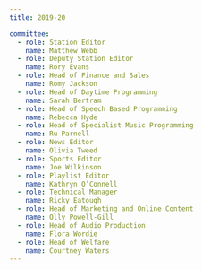 ```yaml
---
title: 2019-20

committee:
  - role: Station Editor
    name: Matthew Webb
  - role: Deputy Station Editor
    name: Rory Evans
  - role: Head of Finance and Sales
    name: Romy Jackson
  - role: Head of Daytime Programming
    name: Sarah Bertram
  - role: Head of Speech Based Programming
    name: Rebecca Hyde
  - role: Head of Specialist Music Programming
    name: Ru Parnell
  - role: News Editor
    name: Olivia Tweed
  - role: Sports Editor
    name: Joe Wilkinson
  - role: Playlist Editor
    name: Kathryn O’Connell
  - role: Technical Manager
    name: Ricky Eatough
  - role: Head of Marketing and Online Content
    name: Olly Powell-Gill
  - role: Head of Audio Production
    name: Flora Wordie
  - role: Head of Welfare
    name: Courtney Waters
---
```

